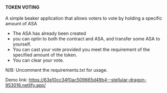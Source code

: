 #### TOKEN VOTING

A simple beaker application that allows voters to vote by holding a specific amount of ASA

- The ASA has already been created
- you can optin to both the contract and ASA, and transfer some ASA to yourself.
- You can cast your vote provided you meet the requirement of the specified amount of the token.
- You can clear your vote.

N/B: Uncomment the requirements.txt for usage.

Demo link: https://63e10cc34f0ac509665d49b4--stellular-dragon-953016.netlify.app/